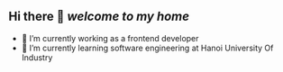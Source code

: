 ## Hi there 👋 **_welcome to my home_**

- 🔭 I’m currently working as a frontend developer
- 🌱 I’m currently learning software engineering at Hanoi University Of Industry



